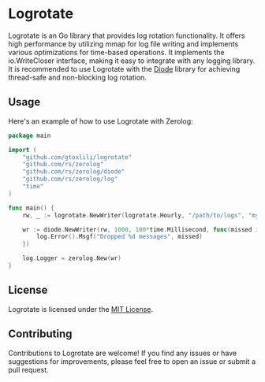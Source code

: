 # Logrotate

Logrotate is an Go library that provides log rotation functionality. It offers high performance by utilizing mmap for log file writing and implements various optimizations for time-based operations. It implements the io.WriteCloser interface, making it easy to integrate with any logging library. It is recommended to use Logrotate with the [Diode](https://github.com/cloudfoundry/go-diodes) library for achieving thread-safe and non-blocking log rotation.

## Usage

Here's an example of how to use Logrotate with Zerolog:

```go
package main

import (
	"github.com/gtoxlili/logrotate"
	"github.com/rs/zerolog"
	"github.com/rs/zerolog/diode"
	"github.com/rs/zerolog/log"
	"time"
)

func main() {
	rw, _ := logrotate.NewWriter(logrotate.Hourly, "/path/to/logs", "myapp.log")

	wr := diode.NewWriter(rw, 1000, 100*time.Millisecond, func(missed int) {
		log.Error().Msgf("Dropped %d messages", missed)
	})

	log.Logger = zerolog.New(wr)
}
```

## License

Logrotate is licensed under the [MIT License](LICENSE).

## Contributing

Contributions to Logrotate are welcome! If you find any issues or have suggestions for improvements, please feel free to open an issue or submit a pull request.
